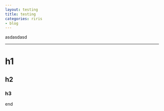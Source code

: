 ```yaml
---
layout: testing
title: testing
categories: riris
- blog
---
```


asdasdasd

---

# h1

## h2

### h3


end